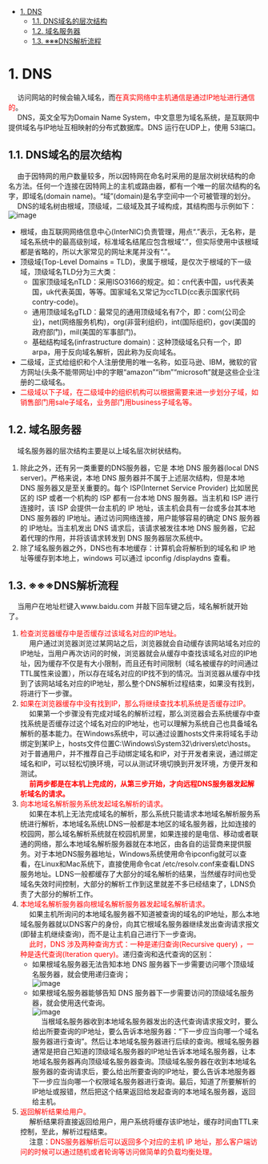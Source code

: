 
<!-- TOC -->

- [1. DNS](#1-dns)
    - [1.1. DNS域名的层次结构](#11-dns域名的层次结构)
    - [1.2. 域名服务器](#12-域名服务器)
    - [1.3. ※※※DNS解析流程](#13-※※※dns解析流程)

<!-- /TOC -->

# 1. DNS  
&emsp; 访问网站的时候会输入域名，而<font color = "red">在真实网络中主机通信是通过IP地址进行通信的</font>。      
&emsp; DNS，英文全写为Domain Name System，中文意思为域名系统，是互联网中提供域名与IP地址互相映射的分布式数据库。DNS 运行在UDP上，使用 53端口。  

## 1.1. DNS域名的层次结构  
&emsp; 由于因特网的用户数量较多，所以因特网在命名时采用的是层次树状结构的命名方法。任何一个连接在因特网上的主机或路由器，都有一个唯一的层次结构的名字，即域名(domain name)。“域”(domain)是名字空间中一个可被管理的划分。  
&emsp; DNS的域名树由根域，顶级域，二级域及其子域构成，其结构图与示例如下：  
![image](https://gitee.com/wt1814/pic-host/raw/master/images/network/DNS-1.png)  

* 根域，由互联网网络信息中心(InterNIC)负责管理，用点“.”表示，无名称，是域名系统中的最高级别域，标准域名结尾应包含根域“.”，但实际使用中该根域都是省略的，所以大家常见的网址末尾并没有“.”。  
* 顶级域(Top-Level Domains = TLD)，隶属于根域，是仅次于根域的下一级域，顶级域名TLD分为三大类：  
    * 国家顶级域名nTLD：采用ISO3166的规定。如：cn代表中国，us代表美国，uk代表英国，等等。国家域名又常记为ccTLD(cc表示国家代码contry-code)。  
    * 通用顶级域名gTLD：最常见的通用顶级域名有7个，即：com(公司企业)，net(网络服务机构)，org(非营利组织)，int(国际组织)，gov(美国的政府部门)，mil(美国的军事部门)。  
    * 基础结构域名(infrastructure domain)：这种顶级域名只有一个，即arpa，用于反向域名解析，因此称为反向域名。  
* 二级域，正式给组织和个人注册使用的唯一名称，如亚马逊、IBM，微软的官方网址(头条不能带网址)中的字眼“amazon”“ibm”“microsoft”就是这些企业注册的二级域名。  
* <font color = "red">二级域以下子域，在二级域中的组织机构可以根据需要来进一步划分子域，如销售部门用sale子域名，业务部门用business子域名等。</font>  

## 1.2. 域名服务器
&emsp; 域名服务器的层次结构主要是以上域名层次树状结构。  
1. 除此之外，还有另一类重要的DNS服务器，它是 本地 DNS 服务器(local DNS server)。严格来说，本地 DNS 服务器并不属于上述层次结构，但是本地 DNS 服务器又是至关重要的。每个 ISP(Internet Service Provider) 比如居民区的 ISP 或者一个机构的 ISP 都有一台本地 DNS 服务器。当主机和 ISP 进行连接时，该 ISP 会提供一台主机的 IP 地址，该主机会具有一台或多台其本地 DNS 服务器的 IP地址。通过访问网络连接，用户能够容易的确定 DNS 服务器的 IP地址。当主机发出 DNS 请求后，该请求被发往本地 DNS 服务器，它起着代理的作用，并将该请求转发到 DNS 服务器层次系统中。  
2. 除了域名服务器之外，DNS也有本地缓存：计算机会将解析到的域名和 IP 地址等缓存到本地上，windows 可以通过 ipconfig /displaydns 查看。  

## 1.3. ※※※DNS解析流程   
&emsp; 当用户在地址栏键入www.baidu.com 并敲下回车键之后，域名解析就开始了。  
1. <font color = "red">检查浏览器缓存中是否缓存过该域名对应的IP地址。</font>  
&emsp; 用户通过浏览器浏览过某网站之后，浏览器就会自动缓存该网站域名对应的IP地址，当用户再次访问的时候，浏览器就会从缓存中查找该域名对应的IP地址，因为缓存不仅是有大小限制，而且还有时间限制（域名被缓存的时间通过TTL属性来设置），所以存在域名对应的IP找不到的情况。当浏览器从缓存中找到了该网站域名对应的IP地址，那么整个DNS解析过程结束，如果没有找到，将进行下一步骤。  
2. <font color = "red">如果在浏览器缓存中没有找到IP，那么将继续查找本机系统是否缓存过IP。</font>  
&emsp; 如果第一个步骤没有完成对域名的解析过程，那么浏览器会去系统缓存中查找系统是否缓存过这个域名对应的IP地址，也可以理解为系统自己也具备域名解析的基本能力。在Windows系统中，可以通过设置hosts文件来将域名手动绑定到某IP上，hosts文件位置C:\Windows\System32\drivers\etc\hosts。对于普通用户，并不推荐自己手动绑定域名和IP，对于开发者来说，通过绑定域名和IP，可以轻松切换环境，可以从测试环境切换到开发环境，方便开发和测试。  
&emsp; **<font color = "red">前两步都是在本机上完成的，从第三步开始，才向远程DNS服务器发起解析域名的请求。</font>**  
3. <font color = "red">向本地域名解析服务系统发起域名解析的请求。</font>  
&emsp; 如果在本机上无法完成域名的解析，那么系统只能请求本地域名解析服务系统进行解析，本地域名系统LDNS一般都是本地区的域名服务器，比如连接的校园网，那么域名解析系统就在校园机房里，如果连接的是电信、移动或者联通的网络，那么本地域名解析服务器就在本地区，由各自的运营商来提供服务。对于本地DNS服务器地址，Windows系统使用命令ipconfig就可以查看，在Linux和Mac系统下，直接使用命令cat /etc/resolv.conf来查看LDNS服务地址。LDNS一般都缓存了大部分的域名解析的结果，当然缓存时间也受域名失效时间控制，大部分的解析工作到这里就差不多已经结束了，LDNS负责了大部分的解析工作。  
4. <font color = "red">本地域名解析服务器向根域名解析服务器发起域名解析请求。</font>   
&emsp; 如果主机所询问的本地域名服务器不知道被查询的域名的IP地址，那么本地域名服务器就以DNS客户的身份，向其它根域名服务器继续发出查询请求报文(即替主机继续查询)，而不是让主机自己进行下一步查询。  
&emsp; <font color = "red">此时，DNS 涉及两种查询方式：一种是递归查询(Recursive query) ，一种是迭代查询(Iteration query)。</font>递归查询和迭代查询的区别：  
    * 如果根域名服务器无法告知本地 DNS 服务器下一步需要访问哪个顶级域名服务器，就会使用递归查询；  
    ![image](https://gitee.com/wt1814/pic-host/raw/master/images/network/DNS-2.png) 
    * 如果根域名服务器能够告知 DNS 服务器下一步需要访问的顶级域名服务器，就会使用迭代查询。   
    ![image](https://gitee.com/wt1814/pic-host/raw/master/images/network/DNS-3.png)  
&emsp; 当根域名服务器收到本地域名服务器发出的迭代查询请求报文时，要么给出所要查询的IP地址，要么告诉本地服务器：“下一步应当向哪一个域名服务器进行查询”。然后让本地域名服务器进行后续的查询。根域名服务器通常是把自己知道的顶级域名服务器的IP地址告诉本地域名服务器，让本地域名服务器再向顶级域名服务器查询。顶级域名服务器在收到本地域名服务器的查询请求后，要么给出所要查询的IP地址，要么告诉本地服务器下一步应当向哪一个权限域名服务器进行查询。最后，知道了所要解析的IP地址或报错，然后把这个结果返回给发起查询的本地域名服务器，返回给主机。  
5.  <font color = "red">返回解析结果给用户。</font>  
&emsp; 解析结果将直接返回给用户，用户系统将缓存该IP地址，缓存时间由TTL来控制，至此，解析过程结束。  
&emsp; 注意：<font color = "red">DNS服务器解析后可以返回多个对应的主机 IP 地址，那么客户端访问的时候可以通过随机或者轮询等访问做简单的负载均衡处理。</font>  
